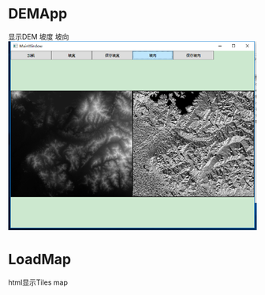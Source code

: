 # DEMApp 
显示DEM 坡度 坡向
![](https://github.com/lwngreat/DEMApp/blob/master/pics/DEM-aspect.png)
# LoadMap
html显示Tiles map
